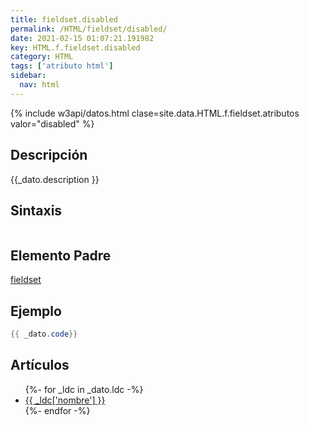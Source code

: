 ```yaml
---
title: fieldset.disabled
permalink: /HTML/fieldset/disabled/
date: 2021-02-15 01:07:21.191982
key: HTML.f.fieldset.disabled
category: HTML
tags: ['atributo html']
sidebar: 
  nav: html
---
```


{% include w3api/datos.html clase=site.data.HTML.f.fieldset.atributos valor="disabled" %}

## Descripción
{{_dato.description }}

## Sintaxis
~~~html
~~~

## Elemento Padre
[fieldset](/HTML/fieldset/)

## Ejemplo
~~~java
{{ _dato.code}}
~~~

## Artículos
<ul>
{%- for _ldc in _dato.ldc -%}
   <li>
       <a href="{{_ldc['url'] }}">{{ _ldc['nombre'] }}</a>
   </li>
{%- endfor -%}
</ul>
